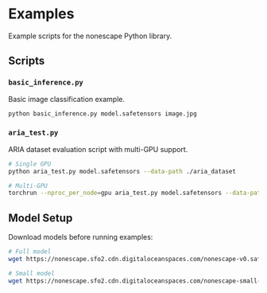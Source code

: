 # Examples

Example scripts for the nonescape Python library.

## Scripts

### `basic_inference.py`
Basic image classification example.

```bash
python basic_inference.py model.safetensors image.jpg
```

### `aria_test.py`
ARIA dataset evaluation script with multi-GPU support.

```bash
# Single GPU
python aria_test.py model.safetensors --data-path ./aria_dataset

# Multi-GPU
torchrun --nproc_per_node=gpu aria_test.py model.safetensors --data-path ./aria_dataset
```

## Model Setup

Download models before running examples:

```bash
# Full model
wget https://nonescape.sfo2.cdn.digitaloceanspaces.com/nonescape-v0.safetensors

# Small model  
wget https://nonescape.sfo2.cdn.digitaloceanspaces.com/nonescape-small-v0.safetensors
```
